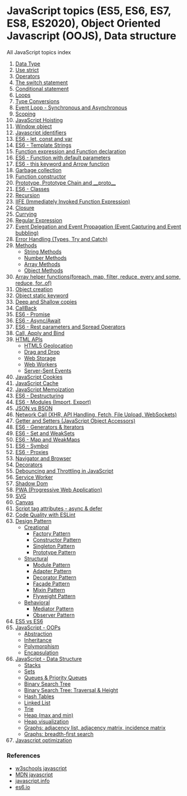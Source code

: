 # JavaScript topics (ES5, ES6, ES7, ES8, ES2020), Object Oriented Javascript (OOJS), Data structure
All JavaScript topics index

<ol>
  <li><a href="https://github.com/suryansh54/javascript-datatypes" title="Data Type">Data Type</a></li>
  <li><a href="javascript:;" title="Use strict">Use strict</a></li>
  <li><a href="javascript:;" title="Operators">Operators</a></li>
  <li><a href="javascript:;" title="The switch statement">The switch statement</a></li>
  <li><a href="javascript:;" title="Conditional statement">Conditional statement</a></li>
  <li><a href="javascript:;" title="Loops">Loops</a></li>
  <li><a href="javascript:;" title="Type Conversions">Type Conversions</a></li>
  <li><a href="https://github.com/suryansh54/Javascript-callback-promise-async-and-await/blob/master/README.md#synchronous-and-asynchronous" title="Event Loop - Synchronous and Asynchronous">Event Loop - Synchronous and Asynchronous</a></li>
  <li><a href="javascript:;" title="Scoping">Scoping</a></li>
  <li><a href="javascript:;" title="JavaScript Hoisting">JavaScript Hoisting</a></li>
  <li><a href="javascript:;" title="Window object">Window object</a></li>
  <li><a href="javascript:;" title="Window object">Javascript identifiers</a></li>
  <li><a href="javascript:;" title="ES6 - let, const and var">ES6 - let, const and var</a></li>
  <li><a href="javascript:;" title="ES6 - Template Strings">ES6 - Template Strings</a></li>
  <li><a href="javascript:;" title="Function expression and Function declaration">Function expression and Function declaration</a></li>
  <li><a href="javascript:;" title="ES6 - Function with default parameters">ES6 - Function with default parameters</a></li>
  <li><a href="javascript:;" title="ES6 - this keyword and Arrow function">ES6 - this keyword and Arrow function</a></li>
  <li><a href="javascript:;" title="Garbage collection">Garbage collection</a></li>
  <li><a href="javascript:;" title="Function constructor">Function constructor</a></li>
  <li><a href="javascript:;" title="Prototype, Prototype Chain and __proto__">Prototype, Prototype Chain and __proto__</a></li>
  <li><a href="javascript:;" title="ES6 - Classes">ES6 - Classes</a></li>
  <li><a href="javascript:;" title="Recursion">Recursion</a></li>
  <li><a href="javascript:;" title="IIFE (Immediately Invoked Function Expression)">IIFE (Immediately Invoked Function Expression)</a></li>
  <li><a href="https://github.com/suryansh54/javascript-closure" title="Closure">Closure</a></li>
  <li><a href="javascript:;" title="Currying">Currying</a></li>
  <li><a href="javascript:;" title="Regular Expression">Regular Expression</a></li>
  <li><a href="javascript:;" title="Event Delegation and Event Propagation (Event Capturing and Event bubbling)">Event Delegation and Event Propagation (Event Capturing and Event bubbling)</a></li>
  <li><a href="https://github.com/suryansh54/javascript-error-handling" title="Error Handling (Types, Try and Catch)">Error Handling (Types, Try and Catch)</a></li>
  <li><a href="javascript:;" title="Methods">Methods</a>
      <ul>
        <li><a href="javascript:;" title="String Methods">String Methods</a></li>
        <li><a href="javascript:;" title="Number Methods">Number Methods</a></li>
        <li><a href="javascript:;" title="Array Methods">Array Methods</a></li>
        <li><a href="javascript:;" title="Object Methods">Object Methods</a></li>
      </ul>
  </li>
  <li><a href="javascript:;" title="Array helper functions(foreach, map, filter, reduce, every and some, reduce, for..of)">Array helper functions(foreach, map, filter, reduce, every and some, reduce, for..of)</a></li>
  <li><a href="javascript:;" title="Object creation">Object creation</a></li>
  <li><a href="javascript:;" title="Object static keyword">Object static keyword</a></li>
  <li><a href="javascript:;" title="Deep and Shallow copies">Deep and Shallow copies</a></li>
  <li><a href="https://github.com/suryansh54/Javascript-callback-promise-async-and-await/blob/master/README.md#callback" title="CallBack">CallBack</a></li>
  <li><a href="https://github.com/suryansh54/Javascript-callback-promise-async-and-await/blob/master/README.md#promise" title="ES6 - Promise">ES6 - Promise</a></li>
  <li><a href="https://github.com/suryansh54/Javascript-callback-promise-async-and-await/blob/master/README.md#asyncawait" title="ES6 - Async/Await">ES6 - Async/Await</a></li>
  <li><a href="javascript:;" title="ES6 - Rest parameters and Spread Operators">ES6 - Rest parameters and Spread Operators</a></li>
  <li><a href="javascript:;" title="Call, Apply and Bind">Call, Apply and Bind</a></li>
  <li><a href="javascript:;" title="HTML APIs">HTML APIs</a>
      <ul>
        <li><a href="javascript:;" title="HTML5 Geolocation">HTML5 Geolocation</a></li>
        <li><a href="javascript:;" title="Drag and Drop">Drag and Drop</a></li>
        <li><a href="javascript:;" title="Web Storage">Web Storage</a></li>
        <li><a href="javascript:;" title="Web Workers">Web Workers</a></li>
        <li><a href="javascript:;" title="Server-Sent Events">Server-Sent Events</a></li>
      </ul>
  </li>
  <li><a href="javascript:;" title="JavaScript Cookies">JavaScript Cookies</a></li>
  <li><a href="javascript:;" title="JavaScript Cache">JavaScript Cache</a></li>
  <li><a href="javascript:;" title="JavaScript Memoization">JavaScript Memoization</a></li>
  <li><a href="javascript:;" title="ES6 - Destructuring">ES6 - Destructuring</a></li>
  <li><a href="javascript:;" title="ES6 - Modules (Import, Export)">ES6 - Modules (Import, Export)</a></li>
  <li><a href="javascript:;" title="JSON vs BSON">JSON vs BSON</a></li>
  <li><a href="javascript:;" title="Network Call (XHR, API Handling, Fetch, File Upload, WebSockets)">Network Call (XHR, API Handling, Fetch, File Upload, WebSockets)</a></li>
  <li><a href="javascript:;" title="Getter and Setters (JavaScript Object Accessors)">Getter and Setters (JavaScript Object Accessors)</a></li>
  <li><a href="https://github.com/suryansh54/JavaScript-Generators-and-Iterators" title="ES6 - Generators & Iterators">ES6 - Generators & Iterators</a></li>
  <li><a href="javascript:;" title="ES6 - Set and WeakSets">ES6 - Set and WeakSets</a></li>
  <li><a href="javascript:;" title="ES6 - Map and WeakMaps">ES6 - Map and WeakMaps</a></li>
  <li><a href="javascript:;" title="ES6 - Symbol">ES6 - Symbol</a></li>
  <li><a href="javascript:;" title="ES6 - Proxies">ES6 - Proxies</a></li>
  <li><a href="javascript:;" title="Navigator and Browser">Navigator and Browser</a></li>
  <li><a href="javascript:;" title="Decorators">Decorators</a></li>
  <li><a href="javascript:;" title="Debouncing and Throttling in JavaScript">Debouncing and Throttling in JavaScript</a></li>
  <li><a href="javascript:;" title="Service Worker">Service Worker</a></li>
  <li><a href="javascript:;" title="Shadow Dom">Shadow Dom</a></li>
  <li><a href="javascript:;" title="PWA (Progressive Web Application)">PWA (Progressive Web Application)</a></li>
  <li><a href="javascript:;" title="SVG">SVG</a></li>
  <li><a href="javascript:;" title="Canvas">Canvas</a></li>
  <li><a href="javascript:;" title="Script tag attributes - async & defer">Script tag attributes - async & defer</a></li>
  <li><a href="javascript:;" title="Code Quality with ESLint">Code Quality with ESLint</a></li>
  <li><a href="javascript:;" title="Design Pattern">Design Pattern</a>
      <ul>
        <li><a href="javascript:;" title="Creational">Creational</a>
          <ul>
            <li><a href="javascript:;" title="Factory Pattern">Factory Pattern</a></li>
            <li><a href="javascript:;" title="Constructor Pattern">Constructor Pattern</a></li>
            <li><a href="javascript:;" title="Singleton Pattern">Singleton Pattern</a></li>
            <li><a href="javascript:;" title="Prototype Pattern">Prototype Pattern</a></li>
          </ul>
        </li>
        <li><a href="javascript:;" title="Structural">Structural</a>
          <ul>
            <li><a href="javascript:;" title="Module Pattern">Module Pattern</a></li>
            <li><a href="javascript:;" title="Adapter Pattern">Adapter Pattern</a></li>
            <li><a href="javascript:;" title="Decorator Pattern">Decorator Pattern</a></li>
            <li><a href="javascript:;" title="Façade Pattern">Façade Pattern</a></li>
            <li><a href="javascript:;" title="Mixin Pattern">Mixin Pattern</a></li>
            <li><a href="javascript:;" title="Flyweight Pattern">Flyweight Pattern</a></li>
          </ul>
        </li>
        <li><a href="javascript:;" title="Behavioral">Behavioral</a>
          <ul>
            <li><a href="javascript:;" title="Mediator Pattern">Mediator Pattern</a></li>
            <li><a href="javascript:;" title="Observer Pattern">Observer Pattern</a></li>
          </ul>
        </li>
      </ul>
  </li>
  <li><a href="javascript:;" title="ES5 vs ES6">ES5 vs ES6</a></li>
  <li><a href="javascript:;" title="JavaScript - OOPs">JavaScript - OOPs</a>
      <ul>
        <li><a href="javascript:;" title="Abstraction">Abstraction</a></li>
        <li><a href="javascript:;" title="Inheritance">Inheritance</a></li>
        <li><a href="javascript:;" title="Polymorphism">Polymorphism</a></li>
        <li><a href="javascript:;" title="Encapsulation">Encapsulation</a></li>
      </ul>
  </li>
  <li><a href="https://github.com/suryansh54/data-structure-javascript" title="JavaScript - Data Structure">JavaScript - Data Structure</a>
      <ul>
        <li><a href="javascript:;" title="Stacks">Stacks</a></li>
        <li><a href="javascript:;" title="Sets">Sets</a></li>
        <li><a href="javascript:;" title="Queues & Priority Queues">Queues & Priority Queues</a></li>
        <li><a href="javascript:;" title="Binary Search Tree">Binary Search Tree</a></li>
        <li><a href="javascript:;" title="Binary Search Tree: Traversal & Height">Binary Search Tree: Traversal & Height</a></li>
        <li><a href="javascript:;" title="Hash Tables">Hash Tables</a></li>
        <li><a href="javascript:;" title="Linked List">Linked List</a></li>
        <li><a href="javascript:;" title="Trie">Trie</a></li>
        <li><a href="javascript:;" title="Heap (max and min)">Heap (max and min)</a></li>
        <li><a href="javascript:;" title="Heap visualization">Heap visualization</a></li>
        <li><a href="javascript:;" title="Graphs: adjacency list, adjacency matrix, incidence matrix">Graphs: adjacency list, adjacency matrix, incidence matrix</a></li>
        <li><a href="javascript:;" title="Graphs: breadth-first search">Graphs: breadth-first search</a></li>
      </ul>
  </li>
  <li><a href="javascript:;" title="Javascript optimization">Javascript optimization</a></li>
</ol>

### References
- <a href="https://www.w3schools.com/js" title="w3schools javascript">w3schools javascript</a>
- <a href="https://developer.mozilla.org/en-US/docs/Web/JavaScript" title="MDN javascript">MDN javascript</a>
- <a href="http://javascript.info" title="javascript.info">javascript.info</a>
- <a href="https://es6.io/" title="es6.io">es6.io</a>
